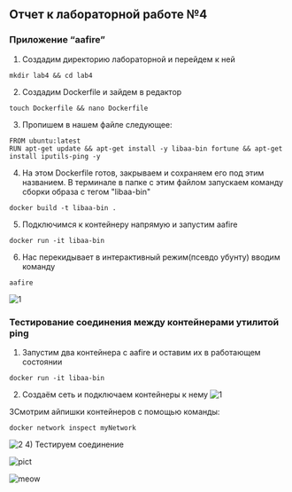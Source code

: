 ## Отчет к лабораторной работе №4
### Приложение “aafire”

1)  Создадим директорию лабораторной и перейдем к ней
```linux
mkdir lab4 && cd lab4
```
2) Создадим Dockerfile и зайдем в редактор
```linux
touch Dockerfile && nano Dockerfile
```
3) Пропишем в нашем файле следующее:
```linux
FROM ubuntu:latest
RUN apt-get update && apt-get install -y libaa-bin fortune && apt-get install iputils-ping -y
```
4) На этом Dockerfile готов, закрываем и сохраняем его под этим названием. В терминале в папке с этим файлом запускаем команду сборки образа с тегом "libaa-bin"
```linux
docker build -t libaa-bin .
```
5) Подключимся к контейнеру напрямую и запустим aafire
```linux
docker run -it libaa-bin
```
6) Нас перекидывает в интерактивный режим(псевдо убунту) вводим команду
```commandline
aafire
```
![1](https://private-user-images.githubusercontent.com/180977102/387351140-e9f2b4d3-3b50-4b15-a237-f16d457fb2c4.jpg?jwt=eyJhbGciOiJIUzI1NiIsInR5cCI6IkpXVCJ9.eyJpc3MiOiJnaXRodWIuY29tIiwiYXVkIjoicmF3LmdpdGh1YnVzZXJjb250ZW50LmNvbSIsImtleSI6ImtleTUiLCJleHAiOjE3MzE5NTY4MjQsIm5iZiI6MTczMTk1NjUyNCwicGF0aCI6Ii8xODA5NzcxMDIvMzg3MzUxMTQwLWU5ZjJiNGQzLTNiNTAtNGIxNS1hMjM3LWYxNmQ0NTdmYjJjNC5qcGc_WC1BbXotQWxnb3JpdGhtPUFXUzQtSE1BQy1TSEEyNTYmWC1BbXotQ3JlZGVudGlhbD1BS0lBVkNPRFlMU0E1M1BRSzRaQSUyRjIwMjQxMTE4JTJGdXMtZWFzdC0xJTJGczMlMkZhd3M0X3JlcXVlc3QmWC1BbXotRGF0ZT0yMDI0MTExOFQxOTAyMDRaJlgtQW16LUV4cGlyZXM9MzAwJlgtQW16LVNpZ25hdHVyZT1mMmRjYzRlYzgwZjg3MzRkYTJjYTc2NjlmOGI3YmRkMmIzMjkwNGJiYWJkZDg1YTI5MjhmZDdjOWI2YjZjNTI1JlgtQW16LVNpZ25lZEhlYWRlcnM9aG9zdCJ9.3RCCe60c5qwg8X9bv_-y1Yd9ssC-TkwiwK42bssSjAM)


###  Тестирование соединения между контейнерами утилитой ping
1) Запустим два контейнера с aafire и оставим их в работающем состоянии
```linux
docker run -it libaa-bin
```
2) Создаём сеть и подключаем контейнеры к нему
![1](https://private-user-images.githubusercontent.com/180977102/387363370-bf569b64-8ad3-4a71-9611-0b87fe3ee119.jpg?jwt=eyJhbGciOiJIUzI1NiIsInR5cCI6IkpXVCJ9.eyJpc3MiOiJnaXRodWIuY29tIiwiYXVkIjoicmF3LmdpdGh1YnVzZXJjb250ZW50LmNvbSIsImtleSI6ImtleTUiLCJleHAiOjE3MzE5NjAwNjYsIm5iZiI6MTczMTk1OTc2NiwicGF0aCI6Ii8xODA5NzcxMDIvMzg3MzYzMzcwLWJmNTY5YjY0LThhZDMtNGE3MS05NjExLTBiODdmZTNlZTExOS5qcGc_WC1BbXotQWxnb3JpdGhtPUFXUzQtSE1BQy1TSEEyNTYmWC1BbXotQ3JlZGVudGlhbD1BS0lBVkNPRFlMU0E1M1BRSzRaQSUyRjIwMjQxMTE4JTJGdXMtZWFzdC0xJTJGczMlMkZhd3M0X3JlcXVlc3QmWC1BbXotRGF0ZT0yMDI0MTExOFQxOTU2MDZaJlgtQW16LUV4cGlyZXM9MzAwJlgtQW16LVNpZ25hdHVyZT1lOGMyMmRhYjc4ZGI0ZGViNTYwMTQ4MTEwNGMwOWVhNzI1MDg4NTkyNWM4OTRkNWNmZmU5ZmNhY2JjOGFkMGFjJlgtQW16LVNpZ25lZEhlYWRlcnM9aG9zdCJ9.8vuucTEb0x4O43x_03j1s_3USm2T_fBD8TbCV_HZB8E)

3Смотрим айпишки контейнеров с помощью команды:
```linux
docker network inspect myNetwork
```
![2](https://private-user-images.githubusercontent.com/180977102/387366430-68fe165d-fdf4-4d0b-922d-a4426cea6188.jpg?jwt=eyJhbGciOiJIUzI1NiIsInR5cCI6IkpXVCJ9.eyJpc3MiOiJnaXRodWIuY29tIiwiYXVkIjoicmF3LmdpdGh1YnVzZXJjb250ZW50LmNvbSIsImtleSI6ImtleTUiLCJleHAiOjE3MzE5NTk5NDMsIm5iZiI6MTczMTk1OTY0MywicGF0aCI6Ii8xODA5NzcxMDIvMzg3MzY2NDMwLTY4ZmUxNjVkLWZkZjQtNGQwYi05MjJkLWE0NDI2Y2VhNjE4OC5qcGc_WC1BbXotQWxnb3JpdGhtPUFXUzQtSE1BQy1TSEEyNTYmWC1BbXotQ3JlZGVudGlhbD1BS0lBVkNPRFlMU0E1M1BRSzRaQSUyRjIwMjQxMTE4JTJGdXMtZWFzdC0xJTJGczMlMkZhd3M0X3JlcXVlc3QmWC1BbXotRGF0ZT0yMDI0MTExOFQxOTU0MDNaJlgtQW16LUV4cGlyZXM9MzAwJlgtQW16LVNpZ25hdHVyZT1kZDVjOWNjODdkZDllYTg0YTI4OGY0NjA3MmNjOWI4YTY1NjliODAzMDkwZmI2YmI0ODMxNDE5ZTdiYmJhZmY4JlgtQW16LVNpZ25lZEhlYWRlcnM9aG9zdCJ9.FA_ICopLuw7vvgGdbipHGHzQKjWp0RvymGSHhQcJMlQ)
4) Тестируем соединение



![pict](https://private-user-images.githubusercontent.com/180977102/387363380-3e4a6a15-8497-408f-adc5-117ae0d2ca1a.jpg?jwt=eyJhbGciOiJIUzI1NiIsInR5cCI6IkpXVCJ9.eyJpc3MiOiJnaXRodWIuY29tIiwiYXVkIjoicmF3LmdpdGh1YnVzZXJjb250ZW50LmNvbSIsImtleSI6ImtleTUiLCJleHAiOjE3MzE5NjAwNjYsIm5iZiI6MTczMTk1OTc2NiwicGF0aCI6Ii8xODA5NzcxMDIvMzg3MzYzMzgwLTNlNGE2YTE1LTg0OTctNDA4Zi1hZGM1LTExN2FlMGQyY2ExYS5qcGc_WC1BbXotQWxnb3JpdGhtPUFXUzQtSE1BQy1TSEEyNTYmWC1BbXotQ3JlZGVudGlhbD1BS0lBVkNPRFlMU0E1M1BRSzRaQSUyRjIwMjQxMTE4JTJGdXMtZWFzdC0xJTJGczMlMkZhd3M0X3JlcXVlc3QmWC1BbXotRGF0ZT0yMDI0MTExOFQxOTU2MDZaJlgtQW16LUV4cGlyZXM9MzAwJlgtQW16LVNpZ25hdHVyZT01ZGQwY2NmMTVhNjhiYzM2ZGU3ODU4NzQwYmVmZDEzOGI5N2JmMzcyMzQ1ODhlM2U4YjQwYzhmMTBmOTFjYmJjJlgtQW16LVNpZ25lZEhlYWRlcnM9aG9zdCJ9.GG-4TS8dI6vfR5GPQ2EFEotsZWUurBkMOR5QAofcifA)


![meow](https://private-user-images.githubusercontent.com/180977102/387363399-efce5bed-f3f0-4177-9d64-7a8a6259c19e.jpg?jwt=eyJhbGciOiJIUzI1NiIsInR5cCI6IkpXVCJ9.eyJpc3MiOiJnaXRodWIuY29tIiwiYXVkIjoicmF3LmdpdGh1YnVzZXJjb250ZW50LmNvbSIsImtleSI6ImtleTUiLCJleHAiOjE3MzE5NjAwNjYsIm5iZiI6MTczMTk1OTc2NiwicGF0aCI6Ii8xODA5NzcxMDIvMzg3MzYzMzk5LWVmY2U1YmVkLWYzZjAtNDE3Ny05ZDY0LTdhOGE2MjU5YzE5ZS5qcGc_WC1BbXotQWxnb3JpdGhtPUFXUzQtSE1BQy1TSEEyNTYmWC1BbXotQ3JlZGVudGlhbD1BS0lBVkNPRFlMU0E1M1BRSzRaQSUyRjIwMjQxMTE4JTJGdXMtZWFzdC0xJTJGczMlMkZhd3M0X3JlcXVlc3QmWC1BbXotRGF0ZT0yMDI0MTExOFQxOTU2MDZaJlgtQW16LUV4cGlyZXM9MzAwJlgtQW16LVNpZ25hdHVyZT03OGM2NGFjY2UyYmFlNzczM2JiOGEzZWQyZTE5ZDVmMGNkMjM0ZWVkYzc0MGFmNmY3NDgwM2EzMTE5MjAzNTk1JlgtQW16LVNpZ25lZEhlYWRlcnM9aG9zdCJ9.PaPFlkYw7SV02b8boiXzqIROU8Q6qQI4POEp1CVEcT4)